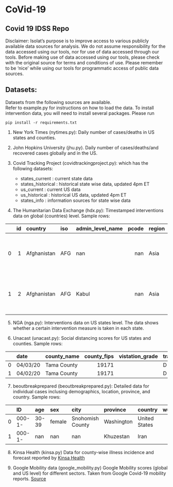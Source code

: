 # CoVid-19
## Covid 19 IDSS Repo

Disclaimer:
Isolat’s purpose is to improve access to various publicly available data sources for analysis. We do not assume responsibility for the data accessed using our tools, nor for use of data accessed through our tools. Before making use of data accessed using our tools, please check with the original source for terms and conditions of use. Please remember to be ‘nice’ while using our tools for programmatic access of public data sources.    



## Datasets:
Datasets from the following sources are available.  
Refer to example.py for instructions on how to load the data.
To install intervention data, you will need to install several packages. Please run
 
`pip install -r requirements.txt` 


 1. New York Times (nytimes.py):
Daily number of cases/deaths in US states and counties.

 2. John Hopkins University (jhu.py).
Daily number of cases/deaths/and recovered cases globally and in the US.

 3. Covid Tracking Project (covidtrackingproject.py):
which has the following datasets:

    -  states_current    : current state data
    -  states_historical : historical state wise data, updated 4pm ET
    -  us_current        : current US data
    -  us_historical     : historical US data, updated 4pm ET
    -  states_info       : information sources for state wise data


 4. The Humanitarian Data Exchange (hdx.py):
Timestamped interventions data on global (countries) level.
Sample rows:  

|    |   id | country     | iso   | admin_level_name   |   pcode | region   | category               | measure                                            | targeted_pop_group   |   comments |   non_compliance | date_implemented   | source             | source_type   | link                                                                                                                       | entry_date   |   alternative_source |
|---:|-----:|:------------|:------|:-------------------|--------:|:---------|:-----------------------|:---------------------------------------------------|:---------------------|-----------:|-----------------:|:-------------------|:-------------------|:--------------|:---------------------------------------------------------------------------------------------------------------------------|:-------------|---------------------:|
|  0 |    1 | Afghanistan | AFG   | nan                |     nan | Asia     | Public health measures | Health screenings in airports and border crossings | No                   |        nan |              nan | 02/12/20           | Ministry of Health | Government    | https://moph.gov.af/en/moph-held-emergency-meeting-international-health-partners-fight-against-spread-and-control-covid-19 | 03/14/20     |                  nan |
|  1 |    2 | Afghanistan | AFG   | Kabul              |     nan | Asia     | Public health measures | Introduction of quarantine policies                | No                   |        nan |              nan | 02/12/20           | Ministry of Health | Government    | https://moph.gov.af/en/moph-held-emergency-meeting-international-health-partners-fight-against-spread-and-control-covid-19 | 03/14/20     |                  nan |


 5. NGA (nga.py):
Interventions data on US states level. The data shows whether a certain intervention measure is taken in each state. 


 6. Unacast (unacast.py):
Social distancing scores for US states and counties.
Sample rows:

|    | date     | county_name   |   county_fips | vistation_grade   | travel_distance_grade   | total_grade   |
|---:|:---------|:--------------|--------------:|:------------------|:------------------------|:--------------|
|  0 | 04/03/20 | Tama County   |         19171 |                   | D                       | D             |
|  1 | 04/02/20 | Tama County   |         19171 |                   | D                       | D 


 7. beoutbreakprepared (beoutbreakprepared.py):
Detailed data for individual cases inclusing demographics, location,  province, and country.
Sample rows: 


|    | ID     | age   | sex    | city             | province   | country       |   wuhan(0)_not_wuhan(1) |   latitude |   longitude | geo_resolution   |   date_onset_symptoms |   date_admission_hospital | date_confirmation   |   symptoms |   lives_in_Wuhan |   travel_history_dates |   travel_history_location |   reported_market_exposure |   additional_information |   chronic_disease_binary |   chronic_disease | source                                           |   sequence_available |   outcome |   date_death_or_discharge |   notes_for_discussion |   location |   admin3 | admin2           | admin1     | country_new   |   admin_id |   data_moderator_initials |   travel_history_binary |
|---:|:-------|:------|:-------|:-----------------|:-----------|:--------------|------------------------:|-----------:|------------:|:-----------------|----------------------:|--------------------------:|:--------------------|-----------:|-----------------:|-----------------------:|--------------------------:|---------------------------:|-------------------------:|-------------------------:|------------------:|:-------------------------------------------------|---------------------:|----------:|--------------------------:|-----------------------:|-----------:|---------:|:-----------------|:-----------|:--------------|-----------:|--------------------------:|------------------------:|
|  0 | 000-1- | 30-39 | female | Snohomish County | Washington | United States |                       1 |    48.0482 |   -121.696  | admin2           |                   nan |                       nan | 11.03.2020          |        nan |              nan |                    nan |                       nan |                        nan |                      nan |                      nan |               nan | https://www.snohd.org/484/Novel-Coronavirus-2019 |                  nan |       nan |                       nan |                    nan |        nan |      nan | Snohomish County | Washington | United States |       2988 |                       nan |                     nan |
|  1 | 000-1- | nan   | nan    | nan              | Khuzestan  | Iran          |                       1 |    31.4962 |     48.9673 | admin1           |                   nan |                       nan | 01.03.2020          |        nan |              nan |                    nan |                       nan |                        nan |                      nan |                      nan |               nan | Iran Ministry of Health                          |                  nan |       nan |                       nan |                    nan |        nan |      nan | nan              | Khuzestan  | Iran          |         15 |                       nan |                     nan |





 8. Kinsa Health (kinsa.py)
Data for county-wise illness incidence and forecast reported by [Kinsa Health](https://www.kinsahealth.co/) 
    
 9. Google Mobility data (google_mobility.py)
Google Mobility scores (global and US level) for different sectors. Taken from Google Covid-19 mobility reports. [Source]( https://covid19-analysis.netlify.app)
